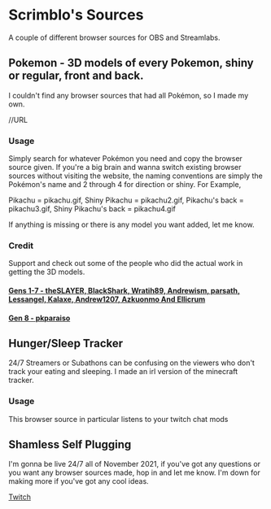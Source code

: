 # Scrimblo's Sources

A couple of different browser sources for OBS and Streamlabs.

## Pokemon - 3D models of every Pokemon, shiny or regular, front and back.

I couldn't find any browser sources that had all Pokémon, so I made my own.

//URL

### Usage
Simply search for whatever Pokémon you need and copy the browser source given. If you're a big brain and wanna switch existing browser sources without visiting the website, the naming conventions are simply the Pokémon's name and 2 through 4 for direction or shiny. For Example,

Pikachu = pikachu.gif, Shiny Pikachu = pikachu2.gif, Pikachu's back = pikachu3.gif, Shiny Pikachu's back = pikachu4.gif

If anything is missing or there is any model you want added, let me know.

### Credit
Support and check out some of the people who did the actual work in getting the 3D models.

#### [Gens 1-7 - theSLAYER, BlackShark, Wratih89, Andrewism, parsath, Lessangel, Kalaxe, Andrew1207, Azkuonmo And Ellicrum](https://projectpokemon.org/home/docs/spriteindex_148/3d-models-generation-1-pok%C3%A9mon-r90/?tab=comments#comment-1163)

#### [Gen 8 - pkparaiso](https://www.pkparaiso.com/espada_escudo/sprites_pokemon.php)

## Hunger/Sleep Tracker
24/7 Streamers or Subathons can be confusing on the viewers who don't track your eating and sleeping. I made an irl version of the minecraft tracker.

### Usage
This browser source in particular listens to your twitch chat mods

## Shamless Self Plugging

I'm gonna be live 24/7 all of November 2021, if you've got any questions or you want any browser sources made, hop in and let me know. I'm down for making more if you've got any cool ideas.

[Twitch](https://www.twitch.tv/scrimblo_male)
